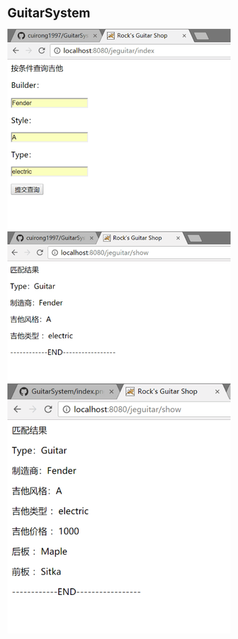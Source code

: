 # GuitarSystem
![image](https://raw.githubusercontent.com/cuirong1997/GuitarSystem/master/image/search.png)
![image](https://raw.githubusercontent.com/cuirong1997/GuitarSystem/master/image/result.png)
![image](https://raw.githubusercontent.com/cuirong1997/GuitarSystem/master/image/newresult.png)
